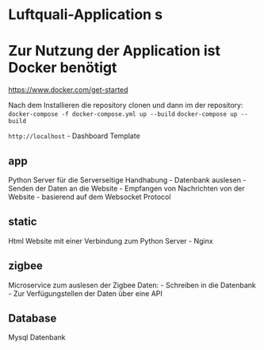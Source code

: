 # Luftquali-Application s

# Zur Nutzung der Application ist Docker benötigt
https://www.docker.com/get-started

Nach dem Installieren die repository clonen und dann im der repository:
`docker-compose -f docker-compose.yml up --build`
`docker-compose up --build`

`http://localhost` - Dashboard Template

## app
Python Server für die Serverseitige Handhabung
    - Datenbank auslesen
    - Senden der Daten an die Website
    - Empfangen von Nachrichten von der Website
    - basierend auf dem Websocket Protocol

## static
Html Website mit einer Verbindung zum Python Server
    - Nginx 

## zigbee
Microservice zum auslesen der Zigbee Daten:
    - Schreiben in die Datenbank
    - Zur Verfügungstellen der Daten über eine API 

## Database
Mysql Datenbank

